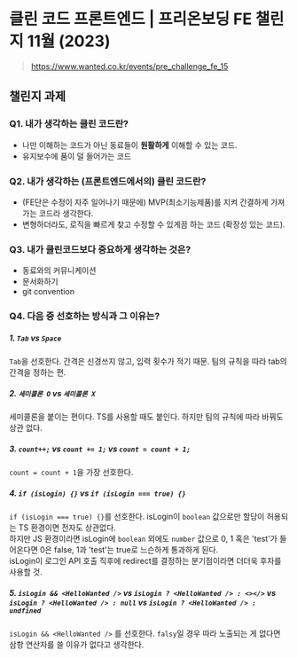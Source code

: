 # 클린 코드 프론트엔드 | 프리온보딩 FE 챌린지 11월 (2023)

>https://www.wanted.co.kr/events/pre_challenge_fe_15

## 챌린지 과제

### Q1. 내가 생각하는 클린 코드란?

* 나만 이해하는 코드가 아닌 동료들이 **원활하게** 이해할 수 있는 코드.
* 유지보수에 품이 덜 들어가는 코드

### Q2. 내가 생각하는 (프론트엔드에서의) 클린 코드란?

* (FE단은 수정이 자주 일어나기 때문에) MVP(최소기능제품)를 지켜 간결하게 가져가는 코드라 생각한다.
* 변형하더라도, 로직을 빠르게 찾고 수정할 수 있게끔 하는 코드 (확장성 있는 코드).

### Q3. 내가 클린코드보다 중요하게 생각하는 것은?

* 동료와의 커뮤니케이션
* 문서화하기
* git convention


### Q4. 다음 중 선호하는 방식과 그 이유는?

##### 1. `Tab` vs `Space`

`Tab`을 선호한다. 간격은 신경쓰지 않고, 입력 횟수가 적기 때문.
팀의 규칙을 따라 tab의 간격을 정하는 편.

##### 2. `세미콜론 O` vs `세미콜론 X`

세미콜론을 붙이는 편이다. TS를 사용할 때도 붙인다.
하지만 팀의 규칙에 따라 바꿔도 상관 없다.

##### 3. `count++;` vs `count += 1;` vs `count = count + 1;`

`count = count + 1`을 가장 선호한다. 

##### 4. `if (isLogin) {}` vs `if (isLogin === true) {}`

`if (isLogin === true) {}`를 선호한다. 
isLogin이 `boolean` 값으로만 할당이 허용되는 TS 환경이면 전자도 상관없다.   
하지만 JS 환경이라면 isLogin에 `boolean` 외에도 `number` 값으로 0, 1 혹은 'test'가 들어온다면 0은 false, 1과 'test'는 true로 느슨하게 통과하게 된다.   
isLogin이 로그인 API 호출 직후에 redirect를 결정하는 분기점이라면 더더욱 후자를 사용할 것.

##### 5. `isLogin && <HelloWanted />` vs `isLogin ? <HelloWanted /> : <></>` vs `isLogin ? <HelloWanted /> : null` vs `isLogin ? <HelloWanted /> : undfined`

`isLogin && <HelloWanted />` 를 선호한다. `falsy`일 경우 따라 노출되는 게 없다면 삼항 연산자를 쓸 이유가 없다고 생각한다.
